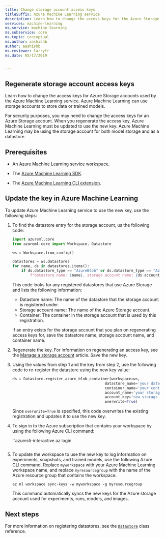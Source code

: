 ```yaml
---
title: Change storage account access keys
titleSuffix: Azure Machine Learning service
description: Learn how to change the access keys for the Azure Storage account used by your workspace. Azure Machine Learning service uses an Azure Storage account to store data and models. When you regenerate the access key for the storage account, you must update the Azure Machine Learning service to use the new keys.
services: machine-learning
ms.service: machine-learning
ms.subservice: core
ms.topic: conceptual
ms.author: aashishb
author: aashishb
ms.reviewer: larryfr
ms.date: 05/17/2019


---
```



## Regenerate storage account access keys

Learn how to change the access keys for Azure Storage accounts used by the Azure Machine Learning service. Azure Machine Learning can use storage accounts to store data or trained models.

For security purposes, you may need to change the access keys for an Azure Storage account. When you regenerate the access key, Azure Machine Learning must be updated to use the new key. Azure Machine Learning may be using the storage account for both model storage and as a datastore.

## Prerequisites

* An Azure Machine Learning service workspace.

* The [Azure Machine Learning SDK](https://docs.microsoft.com/python/api/overview/azure/ml/install?view=azure-ml-py).

* The [Azure Machine Learning CLI extension](reference-azure-machine-learning-cli).

## Update the key in Azure Machine Learning

To update Azure Machine Learning service to use the new key, use the following steps:

1. To find the datastore entry for the storage account, us the following code:

    ```python
    import azureml.core
    from azureml.core import Workspace, Datastore

    ws = Workspace.from_config()

    datastores = ws.datastores
    for name, ds in datastores.items():
        if ds.datastore_type == "AzureBlob" or ds.datastore_type == "AzureFile":
            f"datastore name: {name}, storage account name: {ds.account_name}, container name: {ds.container_name}"
    ```

    This code looks for any registered datastores that use Azure Storage and lists the following information:

    * Datastore name: The name of the datastore that the storage account is registered under.
    * Storage account name: The name of the Azure Storage account.
    * Container: The container in the storage account that is used by this registration.

    If an entry exists for the storage account that you plan on regenerating access keys for, save the datastore name, storage account name, and container name.

2. Regenerate the key. For information on regenerating an access key, see the [Manage a storage account](/azure/storage/common/storage-account-manage.md#access-keys) article. Save the new key.

3. Using the values from step 1 and the key from step 2, use the following code to re-register the datastore using the new key value:

    ```python
    ds = Datastore.register_azure_blob_container(workspace=ws, 
                                              datastore_name='your datastore name', 
                                              container_name='your container name',
                                              account_name='your storage account name', 
                                              account_key='new storage account key',
                                              overwrite=True)
    ```

    Since `overwrite=True` is specified, this code overwrites the existing registration and updates it to use the new key.

1. To sign in to the Azure subscription that contains your workspace by using the following Azure CLI command:

    ``azurecli-interactive
    az login
    ```

4. To update the workspace to use the new key to log information on experiments, snapshots, and trained models, use the following Azure CLI command. Replace `myworkspace` with your Azure Machine Learning workspace name, and replace `myresourcegroup` with the name of the Azure resource group that contains the workspace.

    ```azurecli-interactive
    az ml workspace sync-keys -w myworkspace -g myresourcegroup
    ```

    This command automatically syncs the new keys for the Azure storage account used for experiments, runs, models, and images.

## Next steps

For more information on registering datastores, see the [`Datastore`](https://docs.microsoft.com/python/api/azureml-core/azureml.core.datastore(class)?view=azure-ml-py) class reference.
